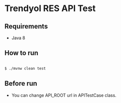 # Trendyol RES API Test


## Requirements

 - Java 8

## How to run

```bash

$ ./mvnw clean test

```
## Before run
 - You can change API_ROOT url in APITestCase class.